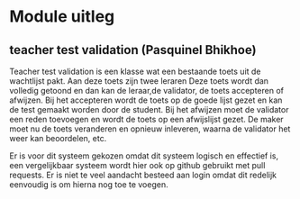 # Module uitleg

## teacher test validation (Pasquinel Bhikhoe)
Teacher test validation is een klasse wat een bestaande toets uit de wachtlijst pakt.
Aan deze toets zijn twee leraren 
Deze toets wordt dan volledig getoond en dan kan de leraar,de validator, de toets accepteren of afwijzen.
Bij het accepteren wordt de toets op de goede lijst gezet en kan de test gemaakt worden door de student.
Bij het afwijzen moet de validator een reden toevoegen en wordt de toets op een afwijslijst gezet.
De maker moet nu de toets veranderen en opnieuw inleveren, waarna de validator het weer kan beoordelen, etc.

Er is voor dit systeem gekozen omdat dit systeem logisch en effectief is, een vergelijkbaar systeem wordt hier ook op github gebruikt met pull requests.
Er is  niet te veel aandacht besteed aan login omdat dit redelijk eenvoudig is om hierna nog toe te voegen.
